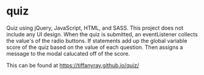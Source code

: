 # quiz
Quiz using jQuery, JavaScript, HTML, and SASS. This project does not include any UI design.
When the quiz is submitted, an eventListener collects the value's of the radio buttons. If statements add up the global variable score of the quiz based on the value of each question. Then assigns a message to the modal calucated off of the score.

This can be found at https://tiffanyray.github.io/quiz/
